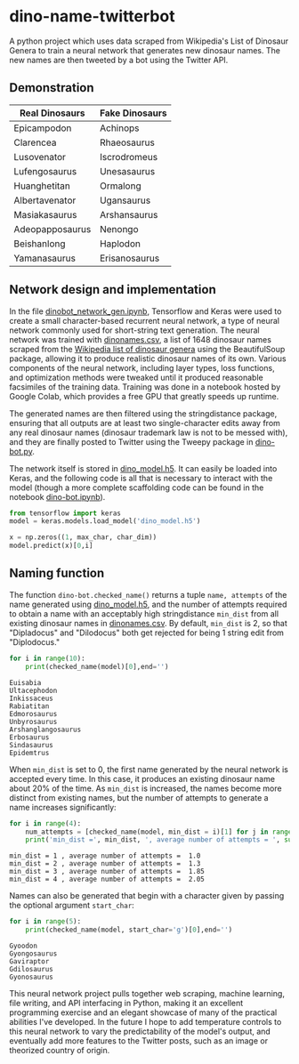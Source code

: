 # dino-name-twitterbot
A python project which uses data scraped from Wikipedia's List of Dinosaur Genera to train a neural network that generates new dinosaur names. The new names are then tweeted by a bot using the Twitter API.

## Demonstration

| Real Dinosaurs | Fake Dinosaurs |
|----------------|----------------|
| Epicampodon    | Achinops       |
| Clarencea      | Rhaeosaurus    |
| Lusovenator    | Iscrodromeus   |
| Lufengosaurus  | Unesasaurus    |
| Huanghetitan   | Ormalong       |
| Albertavenator | Ugansaurus     |
| Masiakasaurus  | Arshansaurus   |
| Adeopapposaurus| Nenongo        |
| Beishanlong    | Haplodon       |
| Yamanasaurus   | Erisanosaurus  |

## Network design and implementation
In the file [dinobot_network_gen.ipynb](/dinobot_network_gen.ipynb), Tensorflow and Keras were used to create a small character-based recurrent neural network, a type of neural network commonly used for short-string text generation. The neural network was trained with [dinonames.csv](dinonames.csv), a list of 1648 dinosaur names scraped from the [Wikipedia list of dinosaur genera](https://en.wikipedia.org/wiki/List_of_dinosaur_genera) using the BeautifulSoup package, allowing it to produce realistic dinosaur names of its own. Various components of the neural network, including layer types, loss functions, and optimization methods were tweaked until it produced reasonable facsimiles of the training data. Training was done in a notebook hosted by Google Colab, which provides a free GPU that greatly speeds up runtime.

The generated names are then filtered using the stringdistance package, ensuring that all outputs are at least two single-character edits away from any real dinosaur names (dinosaur trademark law is not to be messed with), and they are finally posted to Twitter using the Tweepy package in [dino-bot.py](/dino-boy.py).

The network itself is stored in [dino_model.h5](/dino_model.h5). It can easily be loaded into Keras, and the following code is all that is necessary to interact with the model (though a more complete scaffolding code can be found in the notebook [dino-bot.ipynb](/dino-bot.ipynb)).
```python
from tensorflow import keras
model = keras.models.load_model('dino_model.h5')

x = np.zeros((1, max_char, char_dim))
model.predict(x)[0,i]
```

## Naming function
The function `dino-bot.checked_name()` returns a tuple `name, attempts` of the name generated using [dino_model.h5](/dino_model.h5), and the number of attempts required to obtain a name with an acceptably high stringdistance `min_dist` from all existing dinosaur names in [dinonames.csv](dinonames.csv). By default, `min_dist` is 2, so that "Dipladocus" and "Dilodocus" both get rejected for being 1 string edit from "Diplodocus."

```python
for i in range(10):
    print(checked_name(model)[0],end='')
```
```
Euisabia
Ultacephodon
Inkissaceus
Rabiatitan
Edmorosaurus
Unbyrosaurus
Arshanglangosaurus
Erbosaurus
Sindasaurus
Epidemtrus
```
When `min_dist` is set to 0, the first name generated by the neural network is accepted every time. In this case, it produces an existing dinosaur name about 20% of the time. As `min_dist` is increased, the names become more distinct from existing names, but the number of attempts to generate a name increases significantly:
```python
for i in range(4):
    num_attempts = [checked_name(model, min_dist = i)[1] for j in range(20)]
    print('min_dist =', min_dist, ', average number of attempts = ', sum(num_attempts)/len(num_attempts))
```
```
min_dist = 1 , average number of attempts =  1.0
min_dist = 2 , average number of attempts =  1.3
min_dist = 3 , average number of attempts =  1.85
min_dist = 4 , average number of attempts =  2.05
```
Names can also be generated that begin with a character given by passing the optional argument `start_char`:
```python
for i in range(5):
    print(checked_name(model, start_char='g')[0],end='')
```
```
Gyoodon
Gyongosaurus
Gaviraptor
Gdilosaurus
Gyonosaurus
```

This neural network project pulls together web scraping, machine learning, file writing, and API interfacing in Python, making it an excellent programming exercise and an elegant showcase of many of the practical abilities I've developed. In the future I hope to add temperature controls to this neural network to vary the predictability of the model's output, and eventually add more features to the Twitter posts, such as an image or theorized country of origin.
